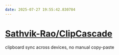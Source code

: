 ```yaml
---
date: 2025-07-27 19:55:42.830784
---
```


# [Sathvik-Rao/ClipCascade](https://github.com/Sathvik-Rao/ClipCascade)

clipboard sync across devices, no manual copy-paste